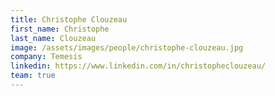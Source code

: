 ```yaml
---
title: Christophe Clouzeau
first_name: Christophe
last_name: Clouzeau
image: /assets/images/people/christophe-clouzeau.jpg
company: Temesis
linkedin: https://www.linkedin.com/in/christopheclouzeau/
team: true
---
```

